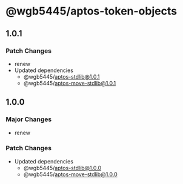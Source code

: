 # @wgb5445/aptos-token-objects

## 1.0.1

### Patch Changes

- renew
- Updated dependencies
  - @wgb5445/aptos-stdlib@1.0.1
  - @wgb5445/aptos-move-stdlib@1.0.1

## 1.0.0

### Major Changes

- renew

### Patch Changes

- Updated dependencies
  - @wgb5445/aptos-stdlib@1.0.0
  - @wgb5445/aptos-move-stdlib@1.0.0
